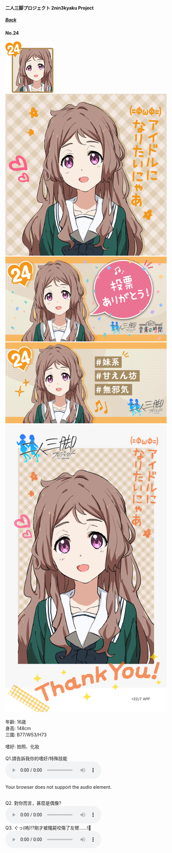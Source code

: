 #### 二人三脚プロジェクト 2nin3kyaku Project
##### [Back](2nin3kyaku_List.md)

#### No.24
<img src="../../../Img/Nanaon/2nin3kyaku/24/24_thumb.png"><br>
<img src="../../../Img/Nanaon/2nin3kyaku/24/24_main.png"><br>
<img src="../../../Img/Nanaon/2nin3kyaku/24/24_thanks.png"><br>
<img src="../../../Img/Nanaon/2nin3kyaku/24/24_desc.png"><br>
<img src="../../../Img/Nanaon/2nin3kyaku/24/24_wallpaper.jpg"><br>
<br>
年齡: 16歳<br>
身高: 148cm<br>
三圍: B77/W53/H73<br>
<br>
嗜好: 拍照、化妝<br>
<br>
Q1.請告訴我你的嗜好/特殊技能<br>
<audio controls="controls">
  <source type="audio/mp3" src="../../../Resources/2nin3kyaku/No24_voice_1.mp3"></source>
  <p>Your browser does not support the audio element.</p>
</audio><br>
Q2. 對你而言，甚麼是偶像? <br>
<audio controls="controls">
  <source type="audio/mp3" src="../../../Resources/2nin3kyaku/No24_voice_2.mp3"></source>
  <p>Your browser does not support the audio element.</p>
</audio><br>
Q3. ぐっ(嗚)!?剛才被殭屍咬傷了左臂……!🧟 <br>
<audio controls="controls">
  <source type="audio/mp3" src="../../../Resources/2nin3kyaku/No24_voice_3.mp3"></source>
  <p>Your browser does not support the audio element.</p>
</audio><br>